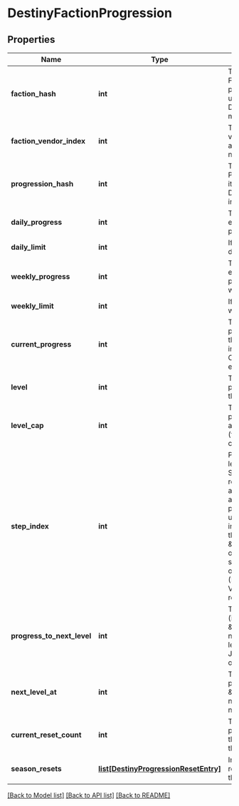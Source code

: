 # DestinyFactionProgression

## Properties
Name | Type | Description | Notes
------------ | ------------- | ------------- | -------------
**faction_hash** | **int** | The hash identifier of the Faction related to this progression. Use it to look up the DestinyFactionDefinition for more rendering info. | [optional] 
**faction_vendor_index** | **int** | The index of the Faction vendor that is currently available. Will be set to -1 if no vendors are available. | [optional] 
**progression_hash** | **int** | The hash identifier of the Progression in question. Use it to look up the DestinyProgressionDefinition in static data. | [optional] 
**daily_progress** | **int** | The amount of progress earned today for this progression. | [optional] 
**daily_limit** | **int** | If this progression has a daily limit, this is that limit. | [optional] 
**weekly_progress** | **int** | The amount of progress earned toward this progression in the current week. | [optional] 
**weekly_limit** | **int** | If this progression has a weekly limit, this is that limit. | [optional] 
**current_progress** | **int** | This is the total amount of progress obtained overall for this progression (for instance, the total amount of Character Level experience earned) | [optional] 
**level** | **int** | This is the level of the progression (for instance, the Character Level). | [optional] 
**level_cap** | **int** | This is the maximum possible level you can achieve for this progression (for example, the maximum character level obtainable) | [optional] 
**step_index** | **int** | Progressions define their levels in \&quot;steps\&quot;. Since the last step may be repeatable, the user may be at a higher level than the actual Step achieved in the progression. Not necessarily useful, but potentially interesting for those cruising the API. Relate this to the \&quot;steps\&quot; property of the DestinyProgression to see which step the user is on, if you care about that. (Note that this is Content Version dependent since it refers to indexes.) | [optional] 
**progress_to_next_level** | **int** | The amount of progression (i.e. \&quot;Experience\&quot;) needed to reach the next level of this Progression. Jeez, progression is such an overloaded word. | [optional] 
**next_level_at** | **int** | The total amount of progression (i.e. \&quot;Experience\&quot;) needed in order to reach the next level. | [optional] 
**current_reset_count** | **int** | The number of resets of this progression you&#39;ve executed this season, if applicable to this progression. | [optional] 
**season_resets** | [**list[DestinyProgressionResetEntry]**](DestinyProgressionResetEntry.md) | Information about historical resets of this progression, if there is any data for it. | [optional] 

[[Back to Model list]](../README.md#documentation-for-models) [[Back to API list]](../README.md#documentation-for-api-endpoints) [[Back to README]](../README.md)


